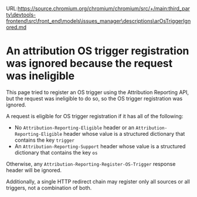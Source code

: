 URL:https://source.chromium.org/chromium/chromium/src/+/main:third_party\devtools-frontend\src\front_end\models\issues_manager\descriptions\arOsTriggerIgnored.md
# An attribution OS trigger registration was ignored because the request was ineligible

This page tried to register an OS trigger using the Attribution Reporting API,
but the request was ineligible to do so, so the OS trigger registration was
ignored.

A request is eligible for OS trigger registration if it has all of the following:

- No `Attribution-Reporting-Eligible` header or an
  `Attribution-Reporting-Eligible` header whose value is a structured
  dictionary that contains the key `trigger`
- An `Attribution-Reporting-Support` header whose value is a structured
  dictionary that contains the key `os`

Otherwise, any `Attribution-Reporting-Register-OS-Trigger` response header will
be ignored.

Additionally, a single HTTP redirect chain may register only all sources or all
triggers, not a combination of both.

